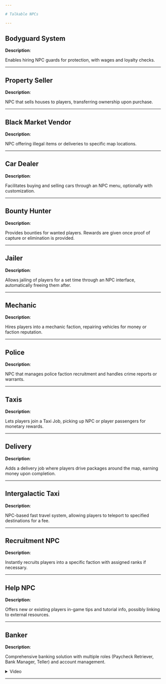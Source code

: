 ```yaml
---

# Talkable NPCs

---
```


## Bodyguard System
**Description**: 

Enables hiring NPC guards for protection, with wages and loyalty checks.

---

## Property Seller
**Description**: 

NPC that sells houses to players, transferring ownership upon purchase.

---

## Black Market Vendor
**Description**: 

NPC offering illegal items or deliveries to specific map locations.

---

## Car Dealer
**Description**: 

Facilitates buying and selling cars through an NPC menu, optionally with customization.

---

## Bounty Hunter
**Description**: 

Provides bounties for wanted players. Rewards are given once proof of capture or elimination is provided.

---

## Jailer
**Description**: 

Allows jailing of players for a set time through an NPC interface, automatically freeing them after.

---

## Mechanic
**Description**: 

Hires players into a mechanic faction, repairing vehicles for money or faction reputation.

---

## Police
**Description**: 

NPC that manages police faction recruitment and handles crime reports or warrants.

---

## Taxis
**Description**: 

Lets players join a Taxi Job, picking up NPC or player passengers for monetary rewards.

---

## Delivery
**Description**: 

Adds a delivery job where players drive packages around the map, earning money upon completion.

---

## Intergalactic Taxi
**Description**: 

NPC-based fast travel system, allowing players to teleport to specified destinations for a fee.

---

## Recruitment NPC
**Description**: 

Instantly recruits players into a specific faction with assigned ranks if necessary.

---

## Help NPC
**Description**: 

Offers new or existing players in-game tips and tutorial info, possibly linking to external resources.

---

## Banker
**Description**: 

Comprehensive banking solution with multiple roles (Paycheck Retriever, Bank Manager, Teller) and account management.

<details>
  <summary>Video</summary>
  <video width="560" height="315" controls>
    <source src="https://bleonheart.github.io/assets/videos/Banking.mp4" type="video/mp4">
  </video>
</details>

---
